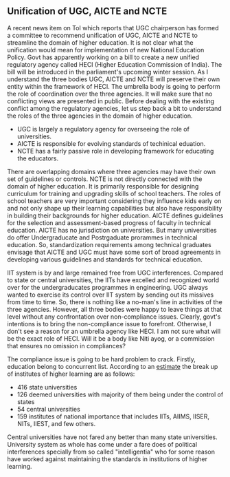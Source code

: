 ## Unification of UGC, AICTE and NCTE

A recent news item on ToI which reports that UGC chairperson has formed a committee to recommend unification of UGC, AICTE and NCTE to streamline
the domain of higher education. It is not clear what the unification would mean for implementation of new National Education Policy. Govt has 
apparently working on a bill to create a new unified regulatory agency called HECI (Higher Education Commission of India). The bill will be
introduced in the parliament's upcoming winter session. As I understand the three bodies UGC, AICTE and NCTE will preserve their own entity 
within the framework of HECI. The umbrella body is going to perform the role of coordination over the three agencies. It will make sure that
no conflicting views are presented in public. Before dealing with the existing conflict among the regulatory agencies, let us step back a bit to
understand the roles of the three agencies in the domain of higher education.

- UGC is largely a regulatory agency for overseeing the role of universities.
- AICTE is responsible for evolving standards of techinical eduation.
- NCTE has a fairly passive role in developing framework for educating the educators.

There are overlapping domains where three agencies may have their own set of guidelines or controls. NCTE is not directly connected
with the domain of higher education. It is primarily responsible for designing curriculum for training and upgrading skills of school teachers. 
The roles of school teachers are very important considering they influence kids early on and not only shape up their learning capabilities 
but also have responsibility in building their backgrounds for higher education. AICTE defines guidelines for the selection and 
assessment-based progress of faculty in technical education. AICTE has no jurisdiction on universities. But many universities do offer
Undergraducate and Postrgaduate prorammes in technical education. So, standardization requirements among technical graduates envisage
that AICTE and UGC must have some sort of broad agreements in developing various guidelines and standards for technical education. 

IIT system is by and large remained free from UGC interferences. Compared to state or central universities, the IITs have excelled and
recognized world over for the undergraducates programmes in engineering. UGC always wanted to exercise its control over IIT system by sending
out its missives from time to time. So, there is nothing like a no-man's line in activities of the three agencies. However, all three bodies
were happy to leave things at that level without any confrontation over non-compliance issues. Clearly, govt's intentions is to bring the
non-compliance issue to forefront. Otherwise, I don't see a reason for an umbrella agency like HECI. I am not sure what will be the 
exact role of HECI. Will it be a body like Niti ayog, or a commission that ensures no omission in compliances? 

The compliance issue is going to be hard problem to crack. Firstly, education belong to concurrent list. According to an [estimate](https://en.wikipedia.org/wiki/Higher_education_in_India)
the break up of institutes of higher learning are as follows:

- 416 state universities
- 126 deemed universities with majority of them being under the control of states
- 54 central universities
- 159 institutes of national importance that includes IITs, AIIMS, IISER, NITs, IIEST, and few others.

Central universities have not fared any better than many state universities. University system as whole has come under a fare does of political
interferences specially from so called "intelligentia" who for some reason have worked against maintaining the standards in institutions of 
higher learning. 


